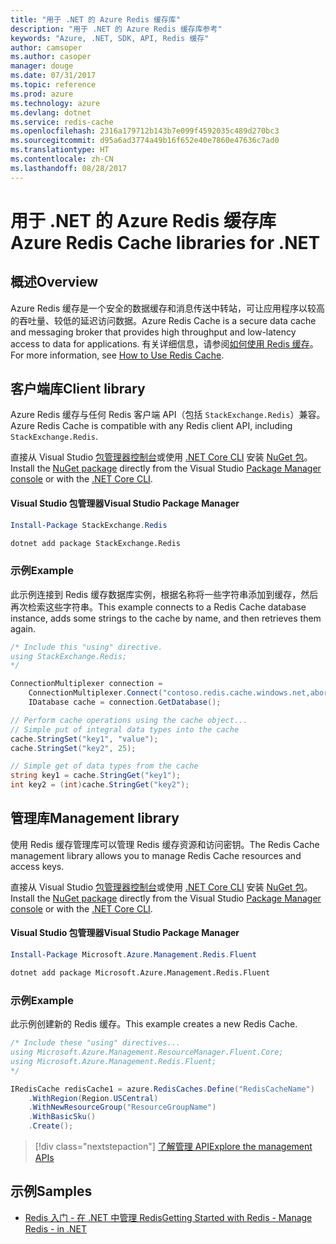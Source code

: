 ```yaml
---
title: "用于 .NET 的 Azure Redis 缓存库"
description: "用于 .NET 的 Azure Redis 缓存库参考"
keywords: "Azure, .NET, SDK, API, Redis 缓存"
author: camsoper
ms.author: casoper
manager: douge
ms.date: 07/31/2017
ms.topic: reference
ms.prod: azure
ms.technology: azure
ms.devlang: dotnet
ms.service: redis-cache
ms.openlocfilehash: 2316a179712b143b7e099f4592035c489d270bc3
ms.sourcegitcommit: d95a6ad3774a49b16f652e40e7860e47636c7ad0
ms.translationtype: HT
ms.contentlocale: zh-CN
ms.lasthandoff: 08/28/2017
---
```

# <a name="azure-redis-cache-libraries-for-net"></a><span data-ttu-id="be0cf-104">用于 .NET 的 Azure Redis 缓存库</span><span class="sxs-lookup"><span data-stu-id="be0cf-104">Azure Redis Cache libraries for .NET</span></span>

## <a name="overview"></a><span data-ttu-id="be0cf-105">概述</span><span class="sxs-lookup"><span data-stu-id="be0cf-105">Overview</span></span>

<span data-ttu-id="be0cf-106">Azure Redis 缓存是一个安全的数据缓存和消息传送中转站，可让应用程序以较高的吞吐量、较低的延迟访问数据。</span><span class="sxs-lookup"><span data-stu-id="be0cf-106">Azure Redis Cache is a secure data cache and messaging broker that provides high throughput and low-latency access to data for applications.</span></span>  <span data-ttu-id="be0cf-107">有关详细信息，请参阅[如何使用 Redis 缓存](https://docs.microsoft.com/azure/redis-cache/cache-dotnet-how-to-use-azure-redis-cache)。</span><span class="sxs-lookup"><span data-stu-id="be0cf-107">For more information, see [How to Use Redis Cache](https://docs.microsoft.com/azure/redis-cache/cache-dotnet-how-to-use-azure-redis-cache).</span></span>

## <a name="client-library"></a><span data-ttu-id="be0cf-108">客户端库</span><span class="sxs-lookup"><span data-stu-id="be0cf-108">Client library</span></span>

<span data-ttu-id="be0cf-109">Azure Redis 缓存与任何 Redis 客户端 API（包括 `StackExchange.Redis`）兼容。</span><span class="sxs-lookup"><span data-stu-id="be0cf-109">Azure Redis Cache is compatible with any Redis client API, including `StackExchange.Redis`.</span></span>

<span data-ttu-id="be0cf-110">直接从 Visual Studio [包管理器控制台][PackageManager]或使用 [.NET Core CLI][DotNetCLI] 安装 [NuGet 包](https://www.nuget.org/packages/StackExchange.Redis)。</span><span class="sxs-lookup"><span data-stu-id="be0cf-110">Install the [NuGet package](https://www.nuget.org/packages/StackExchange.Redis) directly from the Visual Studio [Package Manager console][PackageManager] or with the [.NET Core CLI][DotNetCLI].</span></span>

#### <a name="visual-studio-package-manager"></a><span data-ttu-id="be0cf-111">Visual Studio 包管理器</span><span class="sxs-lookup"><span data-stu-id="be0cf-111">Visual Studio Package Manager</span></span>

```powershell
Install-Package StackExchange.Redis
```

```bash
dotnet add package StackExchange.Redis
```

### <a name="example"></a><span data-ttu-id="be0cf-112">示例</span><span class="sxs-lookup"><span data-stu-id="be0cf-112">Example</span></span>

<span data-ttu-id="be0cf-113">此示例连接到 Redis 缓存数据库实例，根据名称将一些字符串添加到缓存，然后再次检索这些字符串。</span><span class="sxs-lookup"><span data-stu-id="be0cf-113">This example connects to a Redis Cache database instance, adds some strings to the cache by name, and then retrieves them again.</span></span>

```csharp
/* Include this "using" directive.
using StackExchange.Redis;
*/

ConnectionMultiplexer connection = 
    ConnectionMultiplexer.Connect("contoso.redis.cache.windows.net,abortConnect=false,ssl=true,password=...");
    IDatabase cache = connection.GetDatabase();

// Perform cache operations using the cache object...
// Simple put of integral data types into the cache
cache.StringSet("key1", "value");
cache.StringSet("key2", 25);

// Simple get of data types from the cache
string key1 = cache.StringGet("key1");
int key2 = (int)cache.StringGet("key2");
```

## <a name="management-library"></a><span data-ttu-id="be0cf-114">管理库</span><span class="sxs-lookup"><span data-stu-id="be0cf-114">Management library</span></span>

<span data-ttu-id="be0cf-115">使用 Redis 缓存管理库可以管理 Redis 缓存资源和访问密钥。</span><span class="sxs-lookup"><span data-stu-id="be0cf-115">The Redis Cache management library allows you to manage Redis Cache resources and access keys.</span></span>

<span data-ttu-id="be0cf-116">直接从 Visual Studio [包管理器控制台][PackageManager]或使用 [.NET Core CLI][DotNetCLI] 安装 [NuGet 包](https://www.nuget.org/packages/Microsoft.Azure.Management.Redis.Fluent)。</span><span class="sxs-lookup"><span data-stu-id="be0cf-116">Install the [NuGet package](https://www.nuget.org/packages/Microsoft.Azure.Management.Redis.Fluent) directly from the Visual Studio [Package Manager console][PackageManager] or with the [.NET Core CLI][DotNetCLI].</span></span>

#### <a name="visual-studio-package-manager"></a><span data-ttu-id="be0cf-117">Visual Studio 包管理器</span><span class="sxs-lookup"><span data-stu-id="be0cf-117">Visual Studio Package Manager</span></span>

```powershell
Install-Package Microsoft.Azure.Management.Redis.Fluent
```

```bash
dotnet add package Microsoft.Azure.Management.Redis.Fluent
```

### <a name="example"></a><span data-ttu-id="be0cf-118">示例</span><span class="sxs-lookup"><span data-stu-id="be0cf-118">Example</span></span>

<span data-ttu-id="be0cf-119">此示例创建新的 Redis 缓存。</span><span class="sxs-lookup"><span data-stu-id="be0cf-119">This example creates a new Redis Cache.</span></span>

```csharp
/* Include these "using" directives...
using Microsoft.Azure.Management.ResourceManager.Fluent.Core;
using Microsoft.Azure.Management.Redis.Fluent;
*/

IRedisCache redisCache1 = azure.RedisCaches.Define("RedisCacheName")
    .WithRegion(Region.USCentral)
    .WithNewResourceGroup("ResourceGroupName")
    .WithBasicSku()
    .Create();
```

> [!div class="nextstepaction"]
> [<span data-ttu-id="be0cf-120">了解管理 API</span><span class="sxs-lookup"><span data-stu-id="be0cf-120">Explore the management APIs</span></span>](/dotnet/api/overview/azure/rediscache/management)


## <a name="samples"></a><span data-ttu-id="be0cf-121">示例</span><span class="sxs-lookup"><span data-stu-id="be0cf-121">Samples</span></span>

* [<span data-ttu-id="be0cf-122">Redis 入门 - 在 .NET 中管理 Redis</span><span class="sxs-lookup"><span data-stu-id="be0cf-122">Getting Started with Redis - Manage Redis - in .NET</span></span>](https://github.com/Azure-Samples/redis-cache-dotnet-manage-cache)

[PackageManager]: https://docs.microsoft.com/nuget/tools/package-manager-console
[DotNetCLI]: https://docs.microsoft.com/en-us/dotnet/core/tools/dotnet-add-package
